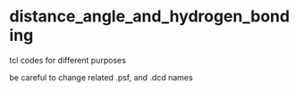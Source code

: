# distance_angle_and_hydrogen_bonding
tcl codes for different purposes

be careful to change related .psf, and .dcd names
